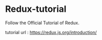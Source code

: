# Redux-tutorial
Follow the Official Tutorial of Redux.

tutorial url : https://redux.js.org/introduction/

